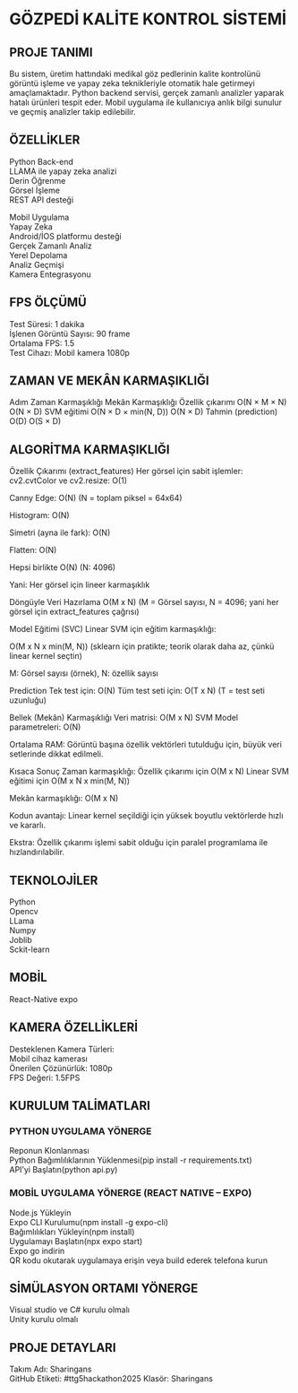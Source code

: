 # GÖZPEDİ KALİTE KONTROL SİSTEMİ  



## PROJE TANIMI
Bu sistem, üretim hattındaki medikal göz pedlerinin kalite kontrolünü görüntü işleme ve yapay zeka teknikleriyle otomatik hale getirmeyi amaçlamaktadır. Python backend servisi, gerçek zamanlı analizler yaparak hatalı ürünleri tespit eder. Mobil uygulama ile kullanıcıya anlık bilgi sunulur ve geçmiş analizler takip edilebilir.



## ÖZELLİKLER  

Python Back-end  
LLAMA ile yapay zeka analizi  
Derin Öğrenme  
Görsel İşleme  
REST API desteği  


Mobil Uygulama  
Yapay Zeka  
Android/İOS platformu desteği  
Gerçek Zamanlı Analiz  
Yerel Depolama  
Analiz Geçmişi  
Kamera Entegrasyonu  


## FPS ÖLÇÜMÜ  

Test Süresi: 1 dakika  
İşlenen Görüntü Sayısı: 90 frame  
Ortalama FPS: 1.5  
Test Cihazı: Mobil kamera 1080p  


## ZAMAN VE MEKÂN KARMAŞIKLIĞI
Adım	Zaman Karmaşıklığı	Mekân Karmaşıklığı
Özellik çıkarımı	O(N × M × N)	O(N × D)
SVM eğitimi	O(N × D × min(N, D))	O(N × D)
Tahmin (prediction)	O(D)	O(S × D)


## ALGORİTMA KARMAŞIKLIĞI

Özellik Çıkarımı (extract_features) Her görsel için sabit işlemler:
cv2.cvtColor ve cv2.resize: O(1)

Canny Edge: O(N) (N = toplam piksel = 64x64)

Histogram: O(N)

Simetri (ayna ile fark): O(N)

Flatten: O(N)

Hepsi birlikte O(N) (N: 4096)

Yani: Her görsel için lineer karmaşıklık

Döngüyle Veri Hazırlama O(M x N) (M = Görsel sayısı, N = 4096; yani her görsel için extract_features çağrısı)

Model Eğitimi (SVC) Linear SVM için eğitim karmaşıklığı:

O(M x N x min(M, N)) (sklearn için pratikte; teorik olarak daha az, çünkü linear kernel seçtin)

M: Görsel sayısı (örnek), N: özellik sayısı

Prediction Tek test için: O(N)
Tüm test seti için: O(T x N) (T = test seti uzunluğu)

Bellek (Mekân) Karmaşıklığı Veri matrisi: O(M x N)
SVM Model parametreleri: O(N)

Ortalama RAM: Görüntü başına özellik vektörleri tutulduğu için, büyük veri setlerinde dikkat edilmeli.

Kısaca Sonuç Zaman karmaşıklığı: Özellik çıkarımı için O(M x N) Linear SVM eğitimi için O(M x N x min(M, N))

Mekân karmaşıklığı: O(M x N)

Kodun avantajı: Linear kernel seçildiği için yüksek boyutlu vektörlerde hızlı ve kararlı.

Ekstra: Özellik çıkarımı işlemi sabit olduğu için paralel programlama ile hızlandırılabilir.



## TEKNOLOJİLER  

Python  
Opencv  
LLama  
Numpy  
Joblib  
Sckit-learn  


## MOBİL  

React-Native expo  


## KAMERA ÖZELLİKLERİ  

Desteklenen Kamera Türleri:  
Mobil cihaz kamerası  
Önerilen Çözünürlük: 1080p  
FPS Değeri: 1.5FPS  


## KURULUM TALİMATLARI  


### PYTHON UYGULAMA YÖNERGE  

Reponun Klonlanması  
Python Bağımlılıklarının Yüklenmesi(pip install -r requirements.txt)  
API’yi Başlatın(python api.py)  


### MOBİL UYGULAMA YÖNERGE (REACT NATIVE – EXPO)  

Node.js Yükleyin  
Expo CLI Kurulumu(npm install -g expo-cli)  
Bağımlılıkları Yükleyin(npm install)  
Uygulamayı Başlatın(npx expo start)  
Expo go indirin  
QR kodu okutarak uygulamaya erişin veya build ederek telefona kurun  


## SİMÜLASYON ORTAMI YÖNERGE 

Visual studio ve C# kurulu olmalı  
Unity kurulu olmalı  


## PROJE DETAYLARI  

Takım Adı: Sharingans  
GitHub Etiketi: #ttg5hackathon2025
Klasör: Sharingans

